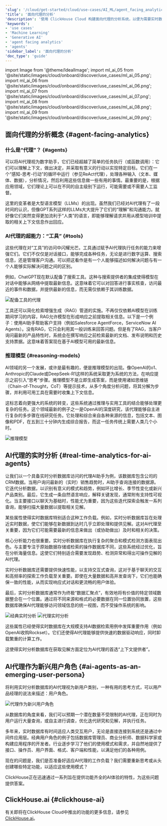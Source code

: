 ```yaml
---
'slug': '/cloud/get-started/cloud/use-cases/AI_ML/agent_facing_analytics'
'title': '面向代理的分析'
'description': '使用 ClickHouse Cloud 构建面向代理的分析系统，以便为需要实时数据访问的 AI 代理和自主系统提供支持'
'keywords':
- 'use cases'
- 'Machine Learning'
- 'Generative AI'
- 'agent facing analytics'
- 'agents'
'sidebar_label': '面向代理的分析'
'doc_type': 'guide'
---
```


import Image from '@theme/IdealImage';
import ml_ai_05 from '@site/static/images/cloud/onboard/discover/use_cases/ml_ai_05.png';
import ml_ai_06 from '@site/static/images/cloud/onboard/discover/use_cases/ml_ai_06.png';
import ml_ai_07 from '@site/static/images/cloud/onboard/discover/use_cases/ml_ai_07.png';
import ml_ai_08 from '@site/static/images/cloud/onboard/discover/use_cases/ml_ai_08.png';
import ml_ai_09 from '@site/static/images/cloud/onboard/discover/use_cases/ml_ai_09.png';

## 面向代理的分析概念 {#agent-facing-analytics}

### 什么是“代理”？ {#agents}

可以将AI代理视为数字助手，它们已经超越了简单的任务执行（或函数调用）：它们可以理解上下文，做出决定，并采取有意义的行动以实现特定目标。它们在一个“感知-思考-行动”的循环中运行（参见ReAct代理），处理各种输入（文本、媒体、数据），分析情况，然后利用这些信息做一些有用的事情。最重要的是，根据应用领域，它们理论上可以在不同的自主级别下运行，可能需要或不需要人工监督。

这里的变革者是大型语言模型（LLMs）的出现。虽然我们已经对AI代理有了一段时间的认识，但像GPT系列这样的LLMs大大提升了它们的“理解”和沟通能力。就好像它们突然变得更加流利于“人类”的语言，即能够理解请求并用从模型培训中提取的相关上下文信息作出回应。

### AI代理的超能力：“工具” {#tools}

这些代理在对“工具”的访问中闪耀光芒。工具通过赋予AI代理执行任务的能力来增强它们。它们不仅仅是对话接口，能够完成各种任务，无论是进行数字运算、搜索信息，还是管理客户沟通。可以把这看作是有一个人能够描述如何解决问题与有一个人能够实际解决问题之间的区别。

例如，ChatGPT现在默认配备了搜索工具。这种与搜索提供者的集成使得模型在对话中能够从网络中提取最新信息。这意味着它可以对回答进行事实核查，访问最近的事件和数据，并提供最新的信息，而无需仅依赖于其训练数据。

<Image img={ml_ai_05} alt="配备工具的代理" size="md"/>

工具还可以简化检索增强生成（RAG）管道的实施。不再仅仅依赖AI模型在训练期间学习的内容，RAG允许模型在形成响应之前提取相关信息。以下是一个例子：使用AI助手帮助客户支持（例如Salesforce AgentForce，ServiceNow AI Agents）。没有RAG，它只会利用其一般训练来回答问题。但是有了RAG，当客户询问最新的产品特性时，系统会在撰写响应之前检索最新的文档、发布说明和历史支持票据。这意味着答案现在基于AI模型可用的最新信息。

### 推理模型 {#reasoning-models}

AI领域的另一个发展，或许是最有趣的，便是推理模型的出现。像OpenAI的o1、Anthropic的Claude或DeepSeek-R1这样的系统采取更为系统的方法，在响应提示之前引入“思考”步骤。推理模型不是立即生成答案，而是使用诸如思维链（Chain-of-Thought，CoT）等提示技术，从多个角度分析问题，将其分解为步骤，并利用可用工具在需要时收集上下文信息。

这标志着向更强大的系统的转变，这些系统通过推理与实用工具的结合能够处理更复杂的任务。这个领域最新的例子之一是OpenAI的深度研究，该代理能够自主进行复杂的多步骤在线研究任务。它处理和综合来自各种来源的信息，包括文本、图像和PDF，在五到三十分钟内生成综合报告，而这一任务传统上需要人类几个小时。

<Image img={ml_ai_06} alt="推理模型" size="md"/>

## AI代理的实时分析 {#real-time-analytics-for-ai-agents}

让我们以一个具备实时分析数据库访问的代理AI助手为例，该数据库包含公司的CRM数据。当用户询问最新的（实时）销售趋势时，AI助手查询连接的数据源。它迭代分析数据，以识别有意义的模式和趋势，例如环比增长、季节性变化或新兴产品类别。最后，它生成一条自然语言响应，解释关键发现，通常附有支持性可视化。当主要接口以聊天为基础时，性能尤为重要，因为这些迭代探索会触发一系列查询，能够扫描大量数据以提取相关见解。

某些属性使得实时数据库特别适合这种工作负载。例如，实时分析数据库旨在处理近实时数据，使它们能够在新数据到达时几乎立即处理和提供见解。这对AI代理至关重要，因为它们可能需要最新的信息来做出（或协助做出）及时和相关的决策。

核心分析能力也很重要。实时分析数据库在执行复杂的聚合和模式检测方面表现出色。与主要专注于原始数据存储或检索的操作数据库不同，这些系统经过优化，旨在分析海量信息。这使它们特别适合需要发现趋势、检测异常和得出可操作见解的AI代理。

实时分析数据库还需要提供快速性能，以支持交互式查询，这对于基于聊天的交互和高频率的探索工作负载至关重要。即使在大量数据和高并发查询下，它们也能确保一致的性能，从而实现响应式对话和更流畅的用户体验。

最后，实时分析数据库通常作为终极“数据汇聚点”，有效地将有价值的特定领域数据整合在一个位置。通过将不同来源和格式的必要数据在同一位置协同放置，这些数据库确保AI代理能够访问领域信息的统一视图，而不受操作系统的影响。

<Image img={ml_ai_07} alt="经典实时分析" size="md"/>

<Image img={ml_ai_08} alt="代理实时分析" size="md"/>

这些属性已经使得实时数据库在大规模支持AI数据检索用例中发挥重要作用（例如OpenAI收购Rockset）。它们还使得AI代理能够提供快速的数据驱动响应，同时卸载繁重的计算工作。

这使得实时分析数据库在获取见解方面定位为AI代理的首选“上下文提供者”。

## AI代理作为新兴用户角色 {#ai-agents-as-an-emerging-user-persona}

将利用实时分析数据库的AI代理视为新用户类别，一种有用的思考方式，可以用产品经理的说法来描述：用户角色。

<Image img={ml_ai_09} alt="代理作为新兴用户角色" size="md"/>

从数据库的角度来看，我们可以预期一个潜在数量不受限制的AI代理，正在同时为用户运行大量查询，或自主进行调查，优化迭代研究和见解，并执行任务。

多年来，实时数据库有时间适应人类交互用户，无论是直接连接到系统还是通过中间件应用层。经典用户角色的例子包括数据库管理员、商业分析师、数据科学家或构建应用程序的开发者。行业逐步学习了他们的使用模式和需求，并自然地提供了接口、操作员、用户界面、格式、客户端和性能，以满足他们的各种用例。

现在的问题是，我们是否准备好适应AI代理的工作负载？我们需要重新思考或从头创建哪些特定功能，以适应这些使用模式？

ClickHouse正在迅速通过一系列旨在提供功能齐全的AI体验的特性，为这些问题提供答案。

## ClickHouse.ai {#clickhouse-ai}

有关即将在ClickHouse Cloud中推出的功能的更多信息，请参见 [ClickHouse.ai](https://clickhouse.com/clickhouse-ai/)。
